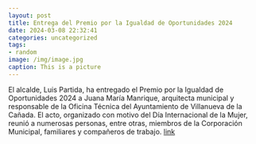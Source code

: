 ```yaml
---
layout: post
title: Entrega del Premio por la Igualdad de Oportunidades 2024
date: 2024-03-08 22:32:41
categories: uncategorized
tags:
- random
image: /img/image.jpg
caption: This is a picture
---
```

El alcalde, Luis Partida, ha entregado el Premio por la Igualdad de Oportunidades 2024 a Juana María Manrique, arquitecta municipal y responsable de la Oficina Técnica del Ayuntamiento de Villanueva de la Cañada. El acto, organizado con motivo del Día Internacional de la Mujer, reunió a numerosas personas, entre otras, miembros de la Corporación Municipal, familiares y compañeros de trabajo.  [link](https://www.ayto-villacanada.es/area-social/entrega-del-premio-por-la-igualdad-de-oportunidades-2024/)
